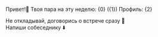 Привет\!👋 Твоя пара на эту неделю:
{0} \({1}\)
Профиль: {2}

Не откладывай, договорись о встрече сразу 🙂  
Напиши собеседнику ⬇️
